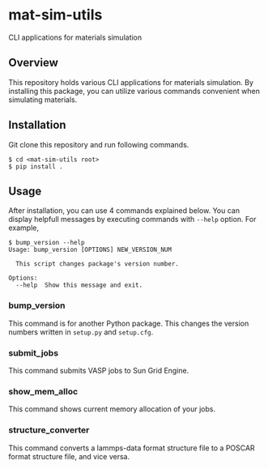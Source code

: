 # mat-sim-utils

CLI applications for materials simulation

## Overview

This repository holds various CLI applications for materials simulation. By installing this package, you can utilize various commands convenient when simulating materials.

## Installation

Git clone this repository and run following commands.

```shell
$ cd <mat-sim-utils root>
$ pip install .
```

## Usage

After installation, you can use 4 commands explained below. You can display helpfull messages by executing commands with `--help` option. For example,

```shell
$ bump_version --help
Usage: bump_version [OPTIONS] NEW_VERSION_NUM

  This script changes package's version number.

Options:
  --help  Show this message and exit.
```

### bump_version

This command is for another Python package. This changes the version numbers written in `setup.py` and `setup.cfg`.

### submit_jobs

This command submits VASP jobs to Sun Grid Engine.

### show_mem_alloc

This command shows current memory allocation of your jobs.

### structure_converter

This command converts a lammps-data format structure file to a POSCAR format structure file, and vice versa.
